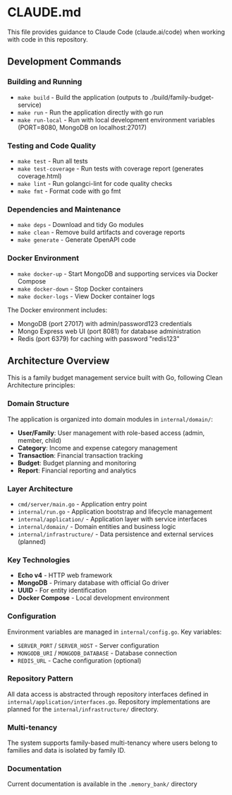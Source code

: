 # CLAUDE.md

This file provides guidance to Claude Code (claude.ai/code) when working with code in this repository.

## Development Commands

### Building and Running
- `make build` - Build the application (outputs to ./build/family-budget-service)
- `make run` - Run the application directly with go run
- `make run-local` - Run with local development environment variables (PORT=8080, MongoDB on localhost:27017)

### Testing and Code Quality
- `make test` - Run all tests
- `make test-coverage` - Run tests with coverage report (generates coverage.html)
- `make lint` - Run golangci-lint for code quality checks
- `make fmt` - Format code with go fmt

### Dependencies and Maintenance
- `make deps` - Download and tidy Go modules
- `make clean` - Remove build artifacts and coverage reports
- `make generate` - Generate OpenAPI code

### Docker Environment
- `make docker-up` - Start MongoDB and supporting services via Docker Compose
- `make docker-down` - Stop Docker containers
- `make docker-logs` - View Docker container logs

The Docker environment includes:
- MongoDB (port 27017) with admin/password123 credentials
- Mongo Express web UI (port 8081) for database administration
- Redis (port 6379) for caching with password "redis123"

## Architecture Overview

This is a family budget management service built with Go, following Clean Architecture principles:

### Domain Structure
The application is organized into domain modules in `internal/domain/`:
- **User/Family**: User management with role-based access (admin, member, child)
- **Category**: Income and expense category management
- **Transaction**: Financial transaction tracking
- **Budget**: Budget planning and monitoring
- **Report**: Financial reporting and analytics

### Layer Architecture
- `cmd/server/main.go` - Application entry point
- `internal/run.go` - Application bootstrap and lifecycle management
- `internal/application/` - Application layer with service interfaces
- `internal/domain/` - Domain entities and business logic
- `internal/infrastructure/` - Data persistence and external services (planned)

### Key Technologies
- **Echo v4** - HTTP web framework
- **MongoDB** - Primary database with official Go driver
- **UUID** - For entity identification
- **Docker Compose** - Local development environment

### Configuration
Environment variables are managed in `internal/config.go`. Key variables:
- `SERVER_PORT` / `SERVER_HOST` - Server configuration
- `MONGODB_URI` / `MONGODB_DATABASE` - Database connection
- `REDIS_URL` - Cache configuration (optional)

### Repository Pattern
All data access is abstracted through repository interfaces defined in `internal/application/interfaces.go`. Repository implementations are planned for the `internal/infrastructure/` directory.

### Multi-tenancy
The system supports family-based multi-tenancy where users belong to families and data is isolated by family ID.

### Documentation
Current documentation is available in the `.memory_bank/` directory
